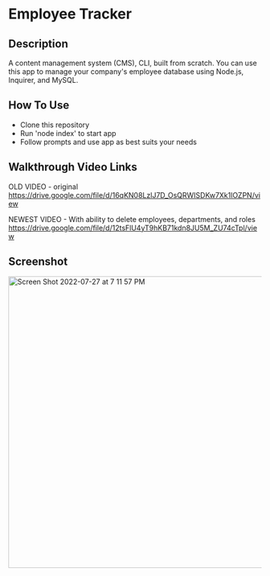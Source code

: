 # Employee Tracker

## Description

A content management system (CMS), CLI, built from scratch. You can use this app to manage your company's employee database using Node.js, Inquirer, and MySQL.

## How To Use

- Clone this repository
- Run 'node index' to start app
- Follow prompts and use app as best suits your needs

## Walkthrough Video Links

OLD VIDEO - original
<br/>https://drive.google.com/file/d/16qKN08LzlJ7D_OsQRWISDKw7Xk1lOZPN/view

NEWEST VIDEO - With ability to delete employees, departments, and roles
<br/>https://drive.google.com/file/d/12tsFlU4yT9hKB71kdn8JU5M_ZU74cTpl/view

## Screenshot
<img width="580" alt="Screen Shot 2022-07-27 at 7 11 57 PM" src="https://user-images.githubusercontent.com/104178313/181613961-9eb3fd79-adff-44eb-939a-b3ccb94b78ad.png">
